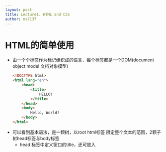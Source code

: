 ```yaml
---
layout: post
title: Lecture1. HTML and CSS
author: ns7137
---
```


# HTML的简单使用
- 由一个个标签作为标记组织成的语言，每个标签都是一个DOM(document object model 文档对象模型)
	```html
	<!DOCTYPE html>
	<html lang="en">
		<head>
			<title>
				HELLO!
			</title>
		</head>
		<body>
			Hello, World!
		</body>
	</html>
	```
- 可以看到基本语法，是一颗树，以root html标签 限定整个文本的范围，2颗子树head标签与body标签
	- head 标签中定义窗口的title，还可放入<style>更改标签的css样式
	- body 标签中为主要整体的显示内容

## headings
- heading标签 标题大小
	```html
	<!DOCTYPE html>
	<html lang="en">
		<head>
			<title>
				HELLO!
			</title>
		</head>
		<body>
			<h1>This is a heading</h1>
			<h2>This is a smaller heading</h2>
			<h3>This is a heading</h3>
			<h4>This is a heading</h4>
			<h5>This is a heading</h5>
			<h6>This is the smallest heading</h6>
		</body>
	</html>
	```

## [Lists](/assets/lecture1/lists.html)
- ul 为无序，ol 为有序

## [Image](/assets/lecture1/image.html)
- 通过img 标签插入图片,alt属性设置别名,width属性设置大小

## [a标签](/assets/lecture1/link.html)
- a标签设置链接，重定向

## [table标签](/assets/lecture1/table.html)
- table标签定义表格
	- thead,tbody 区分表头和表体
	- tr,td : row与data 定义每行对应表头的数据
	- 样式里可以通过定义属性
		- border: 1px solid black; 表格框粗细颜色
		- border-collapse: collapse; 框合并
		- width: 60%; 占屏幕大小
		- margin: auto; 通过定义外边距居中

## [form标签](/assets/lecture1/form.html)
- 用于提交表单数据，之后结合action，methods属性，将表单信息提交到指定的servlet处理并重定向或转发到展示页面


# CSS的简单使用
- 通过style标签或属性指定的html标签内容样式更改

## [style](/assets/lecture1/style.html)
- 标签中可以定义style属性，更改其标签中内容的样式
- 同样可以将style属性的内容保存到css文件中，通过link标签加载样式
- 相同标签不同样式，可以通过class，id加以区分
	- 优先级 inline定义最高，其次id，class，type
	- 选择器的语法最简单的就是 #id .class p 单项选择

## [div](/assets/lecture1/size.html)
- 通过div标签定义width，height属性分区分块
- 设置float属性可以使两个div并排显示

## [font](/assets/lecture1/font.html)
- 定义字体

## css选择器简单语法
- a,b 表示与的关系	multiple element selector
- a b 表示包含，a标签中的b标签	descendant selector
- a>b 表示父标签是a的b标签	child selector
- a+b 表示紧跟a标签后的第一个b标签		adjacent sibling selector
- [a=b] 表示a属性为b的标签	attribute selector
- a:b 表示a标签处于b的状态时	pseudoclass selector
	- :link 未被访问过的链接，与:visied互斥
	- :hover 鼠标指针悬停于其上的元素
	- :active 被激活的元素，如被点击的链接，被按下的按钮
	- :visited 已经被访问过的链接
	- :focus 键盘输入焦点的元素
	- :first-child 元素在页面中第一次出现的时候
	- :lang 元素带有指定lang的情况
- a::b 表示a标签的b元素	pseudoelement selector
	- ::first-letter 元素文本的第一个字母
	- ::first-line 元素文本的第一行
	- ::before 在元素内容的最前面添加新内容
	- ::after 在元素内容的最后面添加新内容
- [descendant](/assets/lecture1/descendant.html) [attribute](/assets/lecture1/attribute.html) [hover](/assets/lecture1/hover.html)

# 响应式设计
- 更加不同的显示尺寸变换显示的样式

- 头标签中定义 

  - <meta name="viewport"   content="width=device-width, initial-scale=1, maximum-scale=1, user-scalable=no">

  - viewport标记，用于指定用户是否可以缩放Web页面，并对相关的选项进行设定。
  - width 和height 指令分别指定视区的逻辑宽度和高度。它们的值可以是以像素为单位的数字，也可以是一个特殊的标记符号。如上文代码中device-width即表示，视区宽度应为设备的屏幕宽度。类似的，device-height即表示设备的屏幕高度。
  - initial-scale用于设置Web页面的初始缩放比例。默认的初始缩放比例值因智能手机浏览器的不同而有所差异，通常情况下，设备会在浏览器中呈现出整个Web页面。设为1.0则显示未经缩放的Web页面。
  - maximum-scale和minimum-scale用于设置用户对于Web页面缩放比例的限制。值的范围为0.25~10.0之间
  - user-scalable指定用户是否可以缩放视区，即缩放Web页面的视图。值为yes时允许用户进行缩放，值为no时不允许缩放。

## Media Queries
- Media Types: print,screen...
- Media Features: height,width,orientation...
- 根据浏览器大小决定显示的样式[@media](/assets/lecture1/responsive.html)
	- @media() 括号中定义范围

## Flexbox
- 会根据当前浏览器大小改变显示方式 [flexbox](/assets/lecture1/flexbox.html)
	- display: flex;	指定了弹性容器中子元素的排列方式
	- flex-wrap: wrap;	设置弹性盒子的子元素超出父容器时是否换行。
	- flex-direction: row/row-reverse/column/column-reverse;	指定了弹性容器中子元素的排列方式
		- justify-content: flex-start/flex-end/center/space-between/space-around;	设置弹性盒子元素在主轴（横轴）方向上的对齐方式。
		- align-items: stretch/center/flex-start/flex-end/baseline;	设置弹性盒子元素在侧轴（纵轴）方向上的对齐方式。
		- align-content: stretch/center/flex-start/flex-end/space-between/space-around;	修改 flex-wrap 属性的行为，类似 align-items, 但不是设置子元素对齐，而是设置行对齐
		- flex-flow 属性是 flex-direction 和 flex-wrap 属性的复合属性。
		- order: number 设置弹性盒子的子元素排列顺序。
		- align-self: auto/stretch/center/flex-start/flex-end/baseline	在弹性子元素上使用。覆盖容器的 align-items 属性。
		- flex: flex-grow flex-shrink flex-basis|auto; 	设置弹性盒子的子元素如何分配空间
- 可以参考: [Guide to Flexbox](https://css-tricks.com/snippets/css/a-guide-to-flexbox/)

## [Grid](/assets/lecture1/grid.html)
- display: grid;	定义网格
- grid-column-gap: 20px; grid-row-gap: 10px;	行列间距
- grid-template-columns: 200px 200px auto;	每一格的大小,auto为随浏览器大小变化，也可以使用%来定义百分比大小。还有repeat(2,33%),重复模式
	- fr关键字 fraction片段
		- grid-template-columns: 50px 3fr 1fr 2fr;表示后者是前者的几倍
- 可以参考: [Guide to Grid](https://css-tricks.com/snippets/css/complete-guide-grid/)

## [getbootstrap](www.getbootstrap.com)
- 使用getbootstrap提供的样式定义
- 它将页面分成12列 [hello](/assets/lecture1/hello.html)
- 定义col-lg-3大屏中每个div为3列 col-sm-6小屏中每个div为6列，因此大小切换时会换行

## scss
- 通过编译scss来生成css文件
- scss文件中可以定义通用属性，通过相同属性来定义样式 [$variable](/assets/lecture1/variables.html)
- 编译命令 sass variables.scss:variables.css 或 监听scss状态 sass --watch variables.scss:variables.css
	- 会生成.css文件和.map关联文件
	- 在html中link标签中仍使用.css文件
- scss中定义包含关系[nesting](/assets/lecture1/nesting.html) 只需要通过{}来包含内层就可以定义
- scss中定义继承关系[inheritance](/assets/lecture1/inheritance.html)
	- 通过 %variable 定义样式
	- 通过 extend %variable 来继承即可重复使用
